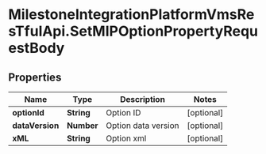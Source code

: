 # MilestoneIntegrationPlatformVmsResTfulApi.SetMIPOptionPropertyRequestBody

## Properties
Name | Type | Description | Notes
------------ | ------------- | ------------- | -------------
**optionId** | **String** | Option ID | [optional] 
**dataVersion** | **Number** | Option data version | [optional] 
**xML** | **String** | Option xml | [optional] 
